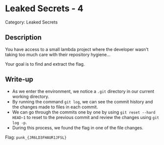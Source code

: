 # Leaked Secrets - 4
Category: Leaked Secrets

## Description
You have access to a small lambda project where the developer wasn't taking too much care with their repository hygiene...

Your goal is to find and extract the flag.

## Write-up
- As we enter the environment, we notice a `.git` directory in our current working directory.
- By running the command `git log`, we can see the commit history and the changes made to files in each commit.
- We can go through the commits one by one by using `git reset --hard HEAD~1` to reset to the previous commit and review the changes using `git log -p`.
- During this process, we found the flag in one of the file changes.

Flag: `punk_{JR6LD3FHAUR1JFSL}`
